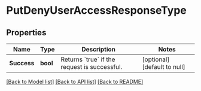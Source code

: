 # PutDenyUserAccessResponseType

## Properties
Name | Type | Description | Notes
------------ | ------------- | ------------- | -------------
**Success** | **bool** | Returns &#x60;true&#x60; if the request is successful.  | [optional] [default to null]

[[Back to Model list]](../README.md#documentation-for-models) [[Back to API list]](../README.md#documentation-for-api-endpoints) [[Back to README]](../README.md)


